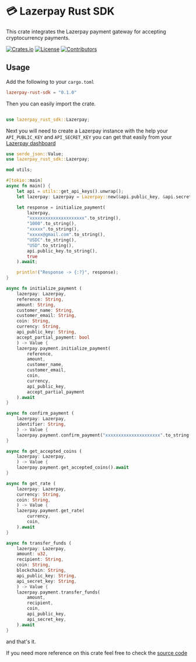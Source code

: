 # 💳 Lazerpay Rust SDK

This crate integrates the Lazerpay payment gateway for accepting cryptocurrency payments.

[![Crates.io][crate-src]][crate-href] [![License][license-src]][license-href] [![Contributors][contributors-src]][contributors-href]

## Usage

Add the following to your `cargo.toml`

```toml
lazerpay-rust-sdk = "0.1.0"
```

Then you can easily import the crate.

```rust

use lazerpay_rust_sdk::Lazerpay;

```

Next you will need to create a Lazerpay instance with the help your `API_PUBLIC_KEY` and `API_SECRET_KEY` you can get that easily from your [Lazerpay dashboard](https://beta.lazerpay.finance/)

```rust
use serde_json::Value;
use lazerpay_rust_sdk::Lazerpay;

mod utils;

#[tokio::main]
async fn main() {
    let api = utils::get_api_keys().unwrap();
    let lazerpay: Lazerpay = Lazerpay::new(&api.public_key, &api.secret_key);

    let response = initialize_payment(
        lazerpay,
        "xxxxxxxxxxxxxxxxxxxxx".to_string(),
        "1000".to_string(),
        "xxxxx".to_string(),
        "xxxxx@gmail.com".to_string(),
        "USDC".to_string(),
        "USD".to_string(),
        api.public_key.to_string(),
        true
    ).await;

    println!("Response -> {:?}", response);
}

async fn initialize_payment (
    lazerpay: Lazerpay,
    reference: String,
    amount: String,
    customer_name: String,
    customer_email: String,
    coin: String,
    currency: String,
    api_public_key: String,
    accept_partial_payment: bool
    ) -> Value {
    lazerpay.payment.initialize_payment(
        reference,
        amount,
        customer_name,
        customer_email,
        coin,
        currency,
        api_public_key,
        accept_partial_payment
    ).await
}

async fn confirm_payment (
    lazerpay: Lazerpay,
    identifier: String,
    ) -> Value {
    lazerpay.payment.confirm_payment("xxxxxxxxxxxxxxxxxxxxx".to_string()).await
}

async fn get_accepted_coins (
    lazerpay: Lazerpay,
    ) -> Value {
    lazerpay.payment.get_accepted_coins().await
}

async fn get_rate (
    lazerpay: Lazerpay,
    currency: String,
    coin: String,
    ) -> Value {
    lazerpay.payment.get_rate(
        currency,
        coin,
    ).await
}

async fn transfer_funds (
    lazerpay: Lazerpay,
    amount: u32,
    recipient: String,
    coin: String,
    blockchain: String,
    api_public_key: String,
    api_secret_key: String,
    ) -> Value {
    lazerpay.payment.transfer_funds(
        amount,
        recipient,
        coin,
        api_public_key,
        api_secret_key,
    ).await
}
```

and that's it.

If you need more reference on this crate feel free to check the [source code](https://github.com/Lord-sarcastic/lazerpay-rust-sdk/tree/master/src)

[crate-src]: https://img.shields.io/crates/v/lazerpay-rust-sdk
[crate-href]: https://crates.io/crates/lazerpay-rust-sdk
[license-src]: https://img.shields.io/badge/License-MIT-blue.svg
[license-href]: https://github.com/Lord-sarcastic/lazerpay-rust-sdk/blob/master/LICENSE
[contributors-src]: https://img.shields.io/github/contributors/Lord-sarcastic/lazerpay-rust-sdk
[contributors-href]: https://github.com/TribecaHQ/tribeca/graphs/contributors
